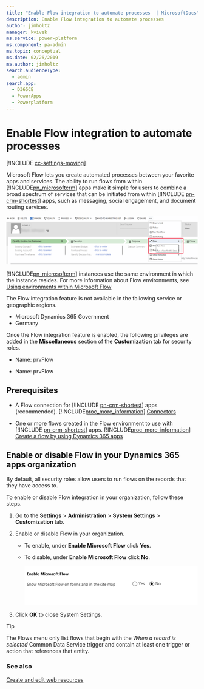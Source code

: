 ```yaml
---
title: "Enable Flow integration to automate processes  | MicrosoftDocs"
description: Enable Flow integration to automate processes
author: jimholtz
manager: kvivek
ms.service: power-platform
ms.component: pa-admin
ms.topic: conceptual
ms.date: 02/26/2019
ms.author: jimholtz
search.audienceType: 
  - admin
search.app: 
  - D365CE
  - PowerApps
  - Powerplatform
---
```

# Enable Flow integration to automate processes

[!INCLUDE [cc-settings-moving](../includes/cc-settings-moving.md)] 

Microsoft Flow lets you create automated processes between your favorite apps and services. The ability to run flows from within [!INCLUDE[pn_microsoftcrm](../includes/pn-dynamics-crm.md)] apps make it simple for users to combine a broad spectrum of services that can be initiated from within [!INCLUDE [pn-crm-shortest](../includes/pn-crm-shortest.md)] apps, such as messaging, social engagement, and document routing services.  

![Lead record with Flow integration](media/flow-integration.png)

[!INCLUDE[pn_microsoftcrm](../includes/pn-dynamics-crm.md)] instances use the same environment in which the instance resides. For more information about Flow environments, see [Using environments within Microsoft Flow](https://flow.microsoft.com/documentation/environments-overview-admin/)
  
The Flow integration feature is not available in the following service or geographic regions.
- Microsoft Dynamics 365 Government
- Germany

Once the Flow integration feature is enabled, the following privileges are added in the **Miscellaneous** section of the **Customization** tab for security roles.  
  
- Name: prvFlow  
  
- Name: prvFlow  
  
## Prerequisites  
  
- A Flow connection for [!INCLUDE [pn-crm-shortest](../includes/pn-crm-shortest.md)] apps (recommended). [!INCLUDE[proc_more_information](../includes/proc-more-information.md)] [Connectors](https://docs.microsoft.com/connectors/)  
  
- One or more flows created in the Flow environment to use with [!INCLUDE [pn-crm-shortest](../includes/pn-crm-shortest.md)] apps. [!INCLUDE[proc_more_information](../includes/proc-more-information.md)] [Create a flow by using Dynamics 365 apps](https://flow.microsoft.com/documentation/connection-dynamics365/)  
  
## Enable or disable Flow in your Dynamics 365 apps organization  
 By default, all security roles allow users to run flows on the records that they have access to.  
  
 To enable or disable Flow integration in your organization, follow these steps.  
  
1.  Go to the **Settings** > **Administration** > **System Settings** > **Customization** tab.  
  
2.  Enable or disable Flow in your organization.  
  
    -   To enable, under **Enable Microsoft Flow** click **Yes**.  
    
    -   To disable, under **Enable Microsoft Flow** click **No**.  
  
        ![Enable Flow integration](../admin/media/embed-flow-enable.png "Enable Flow integration")  
  
3.  Click **OK** to close System Settings. 

> [!TIP]
   >  The Flows menu only list flows that begin with the *When a record is selected* Common Data Service trigger and contain at least one trigger or action that references that entity.
   >  
 
### See also  
 [Create and edit web resources](/dynamics365/customer-engagement/customize/create-edit-web-resources.md)
